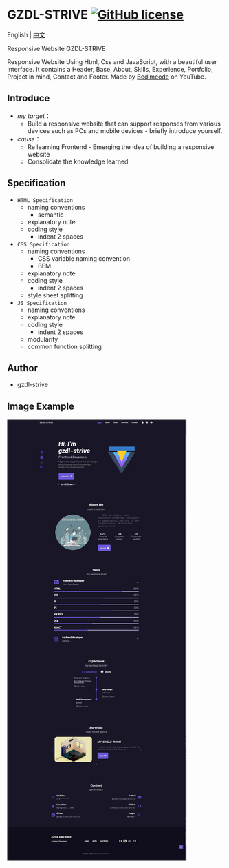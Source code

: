 # GZDL-STRIVE [![GitHub license](https://img.shields.io/badge/license-MIT-blue.svg)](https://github.com/gzdl-strive/blob/main/LICENSE)

English | [中文](README-CN.md)

Responsive Website GZDL-STRIVE

Responsive Website Using Html, Css and JavaScript, with a beautiful user interface. It contains a Header, Base, About, Skills, Experience, Portfolio, Project in mind, Contact and Footer. Made by <a href="http://https://github.com/bedimcode/" target="_blank">Bedimcode</a> on YouTube.

## Introduce
- *my target*：
  - Build a responsive website that can support responses from various devices such as PCs and mobile devices - briefly introduce yourself.
- *cause*：
  - Re learning Frontend - Emerging the idea of building a responsive website
  - Consolidate the knowledge learned

## Specification
- `HTML Specification`
  - naming conventions
    - semantic
  - explanatory note
  - coding style
    - indent 2 spaces
- `CSS Specification`
  - naming conventions
    - CSS variable naming convention
    - BEM
  - explanatory note
  - coding style
    - indent 2 spaces
  - style sheet splitting
- `JS Specification`
  - naming conventions
  - explanatory note
  - coding style
    - indent 2 spaces
  - modularity
  - common function splitting

## Author
* gzdl-strive

## Image Example
![case](public/case.jpg)